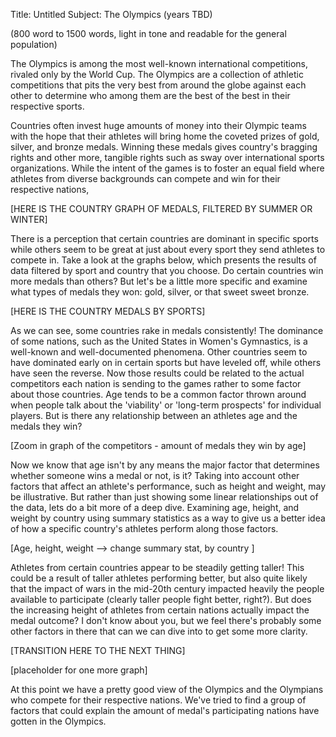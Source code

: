 Title: Untitled
Subject: The Olympics (years TBD)

(800 word to 1500 words, light in tone and readable for the general population)

The Olympics is among the most well-known international competitions, rivaled only by
the World Cup. The Olympics are a collection of athletic competitions that pits
the very best from around the globe against each other to determine who among them
are the best of the best in their respective sports.

Countries often invest huge amounts of money into their Olympic teams with the
hope that their athletes will bring home the coveted prizes of gold, silver,
and bronze medals. Winning these medals gives country's bragging rights and
other more, tangible rights such as sway over international sports organizations.
While the intent of the games is to foster an equal field where athletes from diverse
backgrounds can compete and win for their respective nations,  

[HERE IS THE COUNTRY GRAPH OF MEDALS, FILTERED BY SUMMER OR WINTER]

There is a perception that certain countries are dominant in specific sports
while others seem to be great at just about every sport they send athletes to
compete in. Take a look at the graphs below, which presents the results of
data filtered by sport and country that you choose. Do certain countries win
more medals than others? But let's be a little more specific and examine what
types of medals they won: gold, silver, or that sweet sweet bronze.

[HERE IS THE COUNTRY MEDALS BY SPORTS]

As we can see, some countries rake in medals consistently! The dominance of some
nations, such as the United States in Women's Gymnastics, is a well-known and
well-documented phenomena. Other countries seem to have dominated early on
in certain sports but have leveled off, while others have seen the reverse.
Now those results could be related to the actual competitors each nation is
sending to the games rather to some factor about those countries.
Age tends to be a common factor thrown around when people
talk about the 'viability' or 'long-term prospects' for individual players.
But is there any relationship between an athletes age and the medals they win?

[Zoom in graph of the competitors - amount of medals they win by age]

Now we know that age isn't by any means the major factor that determines whether
someone wins a medal or not, is it? Taking into account other factors that affect
an athlete's performance, such as height and weight, may be illustrative.
But rather than just showing some linear relationships out of the data, lets
do a bit more of a deep dive. Examining age, height, and weight by country using
summary statistics as a way to give us a better idea of how a specific country's
athletes perform along those factors.

[Age, height, weight --> change summary stat, by country ]

Athletes from certain countries appear to be steadily getting taller! This
could be a result of taller athletes performing better, but also quite likely
that the impact of wars in the mid-20th century impacted heavily the people
available to participate (clearly taller people fight better, right?). But does
the increasing height of athletes from certain nations actually impact the
medal outcome? I don't know about you, but we feel there's probably some other
factors in there that can we can dive into to get some more clarity.

[TRANSITION HERE TO THE NEXT THING]

[placeholder for one more graph]

At this point we have a pretty good view of the Olympics and the Olympians
who compete for their respective nations. We've tried to find a group of factors
that could explain the amount of medal's participating nations have gotten in the
Olympics.
